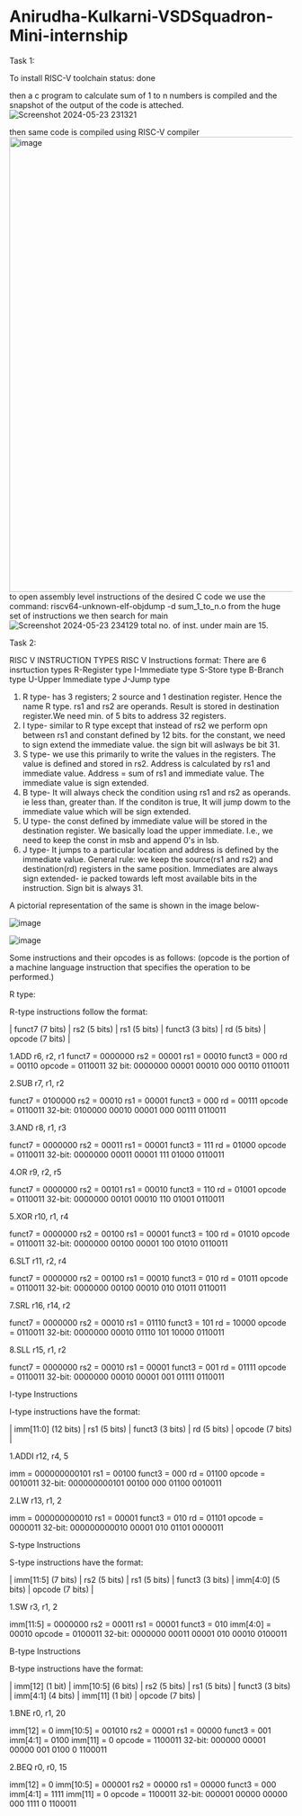 # Anirudha-Kulkarni-VSDSquadron-Mini-internship

Task 1:

To install RISC-V toolchain 
status: done

then a c program to calculate sum of 1 to n numbers is compiled and the snapshot of the output of the code is atteched.
![Screenshot 2024-05-23 231321](https://github.com/Anirudha1509/VSDSquadron-Mini-internship/assets/126673141/38907db2-fd65-4740-a7f8-a409b0284c57)

then same code is compiled using RISC-V compiler
<img width="809" alt="image" src="https://github.com/Anirudha1509/VSDSquadron-Mini-internship/assets/126673141/5d8fb90a-7325-4a43-b0e3-d7cf151bd8f8">
to open assembly level instructions of the desired C code we use the command:
riscv64-unknown-elf-objdump -d sum_1_to_n.o
from the huge set of instructions we then search for main
![Screenshot 2024-05-23 234129](https://github.com/Anirudha1509/VSDSquadron-Mini-internship/assets/126673141/8cabf1a1-29a4-49d0-a253-c710b4ea57a6)
total no. of inst. under main are 15.




Task 2:

RISC V INSTRUCTION TYPES 
RISC V Instructions format:
There are 6 insrtuction types
R-Register type
I-Immediate type
S-Store type
B-Branch type
U-Upper Immediate type
J-Jump type
1. R type- has 3 registers; 2 source and 1 destination register. Hence the name R type. rs1 and rs2 are operands. Result is stored in destination register.We need min. of 5 bits to address 32 registers.
2. I type- similar to R type except that instead of rs2 we perform opn between rs1 and constant defined by 12 bits. for the constant, we need to sign extend the immediate value.
the sign bit will aslways be bit 31.
3. S type- we use this primarily to write the values in the registers. The value is defined and stored in rs2. Address is calculated by rs1 and immediate value.
Address = sum of rs1 and immediate value. The immediate value is sign extended.
4. B type- It will always check the condition using rs1 and rs2 as operands. ie less than, greater than. If the conditon is true, It will jump dowm to the immediate value which will be sign extended.
5. U type- the const defined by immediate value will be stored in the destination register. We basically load the upper immediate. I.e., we need to keep the const in msb and append 0's in lsb.
6. J type- It jumps to a particular location and address is defined by the immediate value.
General rule:
we keep the source(rs1 and rs2) and destination(rd) registers in the same position.
Immediates are always sign extended- ie packed towards left most available bits in the instruction. Sign bit is always 31.

A pictorial representation of the same is shown in the image below-

![image](https://github.com/Anirudha1509/VSDSquadron-Mini-internship/assets/126673141/7e535966-3086-4e3d-886d-3132679c3bac)


![image](https://github.com/Anirudha1509/VSDSquadron-Mini-internship/assets/126673141/92545954-7995-407b-a12e-239cd26ab2af)


Some instructions and their opcodes is as follows:
(opcode is the portion of a machine language instruction that specifies the operation to be performed.)

R type:

R-type instructions follow the format:

| funct7 (7 bits) | rs2 (5 bits) | rs1 (5 bits) | funct3 (3 bits) | rd (5 bits) | opcode (7 bits) |

1.ADD r6, r2, r1
funct7 = 0000000
rs2    = 00001
rs1    = 00010
funct3 = 000
rd     = 00110
opcode = 0110011
32 bit: 0000000 00001 00010 000 00110 0110011

2.SUB r7, r1, r2

funct7 = 0100000
rs2    = 00010
rs1    = 00001
funct3 = 000
rd     = 00111
opcode = 0110011
32-bit: 0100000 00010 00001 000 00111 0110011

3.AND r8, r1, r3

funct7 = 0000000
rs2    = 00011
rs1    = 00001
funct3 = 111
rd     = 01000
opcode = 0110011
32-bit: 0000000 00011 00001 111 01000 0110011

4.OR r9, r2, r5

funct7 = 0000000
rs2    = 00101
rs1    = 00010
funct3 = 110
rd     = 01001
opcode = 0110011
32-bit: 0000000 00101 00010 110 01001 0110011

5.XOR r10, r1, r4

funct7 = 0000000
rs2    = 00100
rs1    = 00001
funct3 = 100
rd     = 01010
opcode = 0110011
32-bit: 0000000 00100 00001 100 01010 0110011

6.SLT r11, r2, r4

funct7 = 0000000
rs2    = 00100
rs1    = 00010
funct3 = 010
rd     = 01011
opcode = 0110011
32-bit: 0000000 00100 00010 010 01011 0110011

7.SRL r16, r14, r2

funct7 = 0000000
rs2    = 00010
rs1    = 01110
funct3 = 101
rd     = 10000
opcode = 0110011
32-bit: 0000000 00010 01110 101 10000 0110011

8.SLL r15, r1, r2

funct7 = 0000000
rs2    = 00010
rs1    = 00001
funct3 = 001
rd     = 01111
opcode = 0110011
32-bit: 0000000 00010 00001 001 01111 0110011

I-type Instructions

I-type instructions have the format:

| imm[11:0] (12 bits) | rs1 (5 bits) | funct3 (3 bits) | rd (5 bits) | opcode (7 bits) |


1.ADDI r12, r4, 5

imm    = 000000000101
rs1    = 00100
funct3 = 000
rd     = 01100
opcode = 0010011
32-bit: 000000000101 00100 000 01100 0010011

2.LW r13, r1, 2

imm    = 000000000010
rs1    = 00001
funct3 = 010
rd     = 01101
opcode = 0000011
32-bit: 000000000010 00001 010 01101 0000011

S-type Instructions

S-type instructions have the format: 

| imm[11:5] (7 bits) | rs2 (5 bits) | rs1 (5 bits) | funct3 (3 bits) | imm[4:0] (5 bits) | opcode (7 bits) |

1.SW r3, r1, 2

imm[11:5] = 0000000
rs2       = 00011
rs1       = 00001
funct3    = 010
imm[4:0]  = 00010
opcode    = 0100011
32-bit: 0000000 00011 00001 010 00010 0100011

B-type Instructions

B-type instructions have the format:

| imm[12] (1 bit) | imm[10:5] (6 bits) | rs2 (5 bits) | rs1 (5 bits) | funct3 (3 bits) | imm[4:1] (4 bits) | imm[11] (1 bit) | opcode (7 bits) |


1.BNE r0, r1, 20

imm[12]    = 0
imm[10:5]  = 001010
rs2        = 00001
rs1        = 00000
funct3     = 001
imm[4:1]   = 0100
imm[11]    = 0
opcode     = 1100011
32-bit: 000000 00001 00000 001 0100 0 1100011

2.BEQ r0, r0, 15

imm[12]    = 0
imm[10:5]  = 000001
rs2        = 00000
rs1        = 00000
funct3     = 000
imm[4:1]   = 1111
imm[11]    = 0
opcode     = 1100011
32-bit: 000001 00000 00000 000 1111 0 1100011








